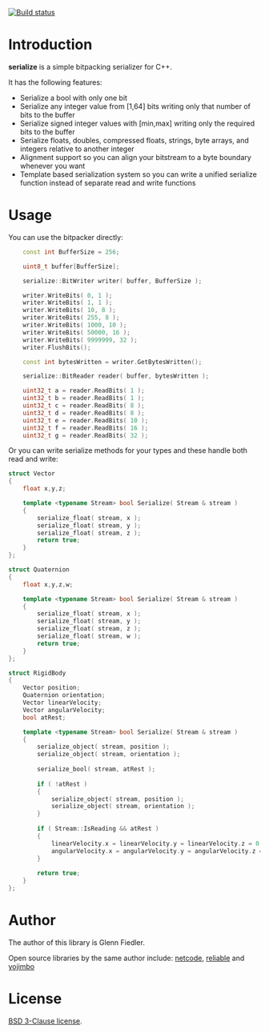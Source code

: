 [![Build status](https://github.com/mas-bandwidth/serialize/workflows/CI/badge.svg)](https://github.com/mas-bandwidth/serialize/actions?query=workflow%3ACI)

# Introduction

**serialize** is a simple bitpacking serializer for C++.

It has the following features:

* Serialize a bool with only one bit
* Serialize any integer value from [1,64] bits writing only that number of bits to the buffer
* Serialize signed integer values with [min,max] writing only the required bits to the buffer
* Serialize floats, doubles, compressed floats, strings, byte arrays, and integers relative to another integer
* Alignment support so you can align your bitstream to a byte boundary whenever you want
* Template based serialization system so you can write a unified serialize function instead of separate read and write functions

# Usage

You can use the bitpacker directly:

```c++
    const int BufferSize = 256;

    uint8_t buffer[BufferSize];

    serialize::BitWriter writer( buffer, BufferSize );

    writer.WriteBits( 0, 1 );
    writer.WriteBits( 1, 1 );
    writer.WriteBits( 10, 8 );
    writer.WriteBits( 255, 8 );
    writer.WriteBits( 1000, 10 );
    writer.WriteBits( 50000, 16 );
    writer.WriteBits( 9999999, 32 );
    writer.FlushBits();

    const int bytesWritten = writer.GetBytesWritten();

    serialize::BitReader reader( buffer, bytesWritten );

    uint32_t a = reader.ReadBits( 1 );
    uint32_t b = reader.ReadBits( 1 );
    uint32_t c = reader.ReadBits( 8 );
    uint32_t d = reader.ReadBits( 8 );
    uint32_t e = reader.ReadBits( 10 );
    uint32_t f = reader.ReadBits( 16 );
    uint32_t g = reader.ReadBits( 32 );
```

Or you can write serialize methods for your types and these handle both read and write:

```c++
struct Vector
{
    float x,y,z;

    template <typename Stream> bool Serialize( Stream & stream )
    {
        serialize_float( stream, x );
        serialize_float( stream, y );
        serialize_float( stream, z );
        return true;
    }
};

struct Quaternion
{
    float x,y,z,w;

    template <typename Stream> bool Serialize( Stream & stream )
    {
        serialize_float( stream, x );
        serialize_float( stream, y );
        serialize_float( stream, z );
        serialize_float( stream, w );
        return true;
    }
};

struct RigidBody
{
    Vector position;
    Quaternion orientation;
    Vector linearVelocity;
    Vector angularVelocity;
    bool atRest;

    template <typename Stream> bool Serialize( Stream & stream )
    {
        serialize_object( stream, position );
        serialize_object( stream, orientation );
        
        serialize_bool( stream, atRest );
        
        if ( !atRest )
        {
            serialize_object( stream, position );
            serialize_object( stream, orientation );
        }
        
        if ( Stream::IsReading && atRest )
        {
            linearVelocity.x = linearVelocity.y = linearVelocity.z = 0.0;
            angularVelocity.x = angularVelocity.y = angularVelocity.z = 0.0;
        }
        
        return true;
    }
};
```

# Author

The author of this library is Glenn Fiedler.

Open source libraries by the same author include: [netcode](https://github.com/mas-bandwidth/netcode), [reliable](https://github.com/mas-bandwidth/netcode) and [yojimbo](https://github.com/mas-bandwidth/yojimbo)

# License

[BSD 3-Clause license](https://opensource.org/licenses/BSD-3-Clause).
